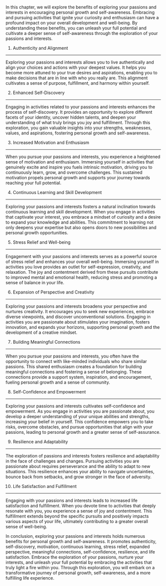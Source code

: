 
In this chapter, we will explore the benefits of exploring your passions and interests in encouraging personal growth and self-awareness. Embracing and pursuing activities that ignite your curiosity and enthusiasm can have a profound impact on your overall development and well-being. By understanding these benefits, you can unleash your full potential and cultivate a deeper sense of self-awareness through the exploration of your passions and interests.

1. Authenticity and Alignment
-----------------------------

Exploring your passions and interests allows you to live authentically and align your choices and actions with your deepest values. It helps you become more attuned to your true desires and aspirations, enabling you to make decisions that are in line with who you really are. This alignment cultivates a sense of purpose, fulfillment, and harmony within yourself.

2. Enhanced Self-Discovery
--------------------------

Engaging in activities related to your passions and interests enhances the process of self-discovery. It provides an opportunity to explore different facets of your identity, uncover hidden talents, and deepen your understanding of what truly brings you joy and fulfillment. Through this exploration, you gain valuable insights into your strengths, weaknesses, values, and aspirations, fostering personal growth and self-awareness.

3. Increased Motivation and Enthusiasm
--------------------------------------

When you pursue your passions and interests, you experience a heightened sense of motivation and enthusiasm. Immersing yourself in activities that genuinely excite and inspire you fuels intrinsic motivation, driving you to continuously learn, grow, and overcome challenges. This sustained motivation propels personal growth and supports your journey towards reaching your full potential.

4. Continuous Learning and Skill Development
--------------------------------------------

Exploring your passions and interests fosters a natural inclination towards continuous learning and skill development. When you engage in activities that captivate your interest, you embrace a mindset of curiosity and a desire to expand your knowledge and abilities. This commitment to learning not only deepens your expertise but also opens doors to new possibilities and personal growth opportunities.

5. Stress Relief and Well-being
-------------------------------

Engagement with your passions and interests serves as a powerful source of stress relief and enhances your overall well-being. Immersing yourself in activities you love provides an outlet for self-expression, creativity, and relaxation. The joy and contentment derived from these pursuits contribute to improved mental and emotional health, reducing stress and promoting a sense of balance in your life.

6. Expansion of Perspective and Creativity
------------------------------------------

Exploring your passions and interests broadens your perspective and nurtures creativity. It encourages you to seek new experiences, embrace diverse viewpoints, and discover unconventional solutions. Engaging in activities you are passionate about stimulates your imagination, fosters innovation, and expands your horizons, supporting personal growth and the development of a creative mindset.

7. Building Meaningful Connections
----------------------------------

When you pursue your passions and interests, you often have the opportunity to connect with like-minded individuals who share similar passions. This shared enthusiasm creates a foundation for building meaningful connections and fostering a sense of belonging. These connections provide a support system, inspiration, and encouragement, fueling personal growth and a sense of community.

8. Self-Confidence and Empowerment
----------------------------------

Exploring your passions and interests cultivates self-confidence and empowerment. As you engage in activities you are passionate about, you develop a deeper understanding of your unique abilities and strengths, increasing your belief in yourself. This confidence empowers you to take risks, overcome obstacles, and pursue opportunities that align with your passions, leading to personal growth and a greater sense of self-assurance.

9. Resilience and Adaptability
------------------------------

The exploration of passions and interests fosters resilience and adaptability in the face of challenges and changes. Pursuing activities you are passionate about requires perseverance and the ability to adapt to new situations. This resilience enhances your ability to navigate uncertainties, bounce back from setbacks, and grow stronger in the face of adversity.

10. Life Satisfaction and Fulfillment
-------------------------------------

Engaging with your passions and interests leads to increased life satisfaction and fulfillment. When you devote time to activities that deeply resonate with you, you experience a sense of joy and contentment. This fulfillment extends beyond the specific pursuits and positively impacts various aspects of your life, ultimately contributing to a greater overall sense of well-being.

In conclusion, exploring your passions and interests holds numerous benefits for personal growth and self-awareness. It promotes authenticity, self-discovery, motivation, continuous learning, stress relief, expanded perspective, meaningful connections, self-confidence, resilience, and life satisfaction. Embrace the exploration of your passions, nurture your interests, and unleash your full potential by embracing the activities that truly light a fire within you. Through this exploration, you will embark on a transformative journey of personal growth, self-awareness, and a more fulfilling life experience.
